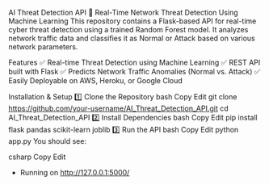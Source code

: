 AI Threat Detection API 🚀
Real-Time Network Threat Detection Using Machine Learning
This repository contains a Flask-based API for real-time cyber threat detection using a trained Random Forest model. It analyzes network traffic data and classifies it as Normal or Attack based on various network parameters.

Features
✅ Real-time Threat Detection using Machine Learning
✅ REST API built with Flask
✅ Predicts Network Traffic Anomalies (Normal vs. Attack)
✅ Easily Deployable on AWS, Heroku, or Google Cloud

Installation & Setup
1️⃣ Clone the Repository
bash
Copy
Edit
git clone https://github.com/your-username/AI_Threat_Detection_API.git
cd AI_Threat_Detection_API
2️⃣ Install Dependencies
bash
Copy
Edit
pip install flask pandas scikit-learn joblib
3️⃣ Run the API
bash
Copy
Edit
python app.py
You should see:

csharp
Copy
Edit
 * Running on http://127.0.0.1:5000/
